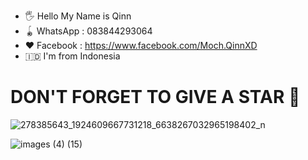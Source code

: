 * 🖐️ Hello My Name is Qinn
* 🪀 WhatsApp : 083844293064
* ❤️ Facebook  : https://www.facebook.com/Moch.QinnXD
* 🇮🇩 I'm from Indonesia



# DON'T FORGET TO GIVE A STAR 🌟
![278385643_1924609667731218_6638267032965198402_n](https://user-images.githubusercontent.com/102127928/170195250-bfcf3ee4-8684-41cc-a0ed-0fda290fdf77.jpg)


![images (4) (15)](https://user-images.githubusercontent.com/106227450/170208994-16d5c232-9daf-4580-904e-a6a72f719e40.jpeg)
